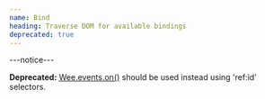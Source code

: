 ```yaml
---
name: Bind
heading: Traverse DOM for available bindings
deprecated: true
---
```


---notice---

<b>Deprecated:</b> [Wee.events.on()](#on) should be used instead using 'ref:id' selectors.